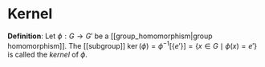 # Kernel
**Definition**: Let $\phi: G \to G'$ be a [[group_homomorphism|group homomorphism]]. The [[subgroup]] $\ker(\phi) = \phi^{-1}[\{e'\}] = \{x \in G \mid \phi(x) = e'\}$ is called the *kernel* of $\phi$.